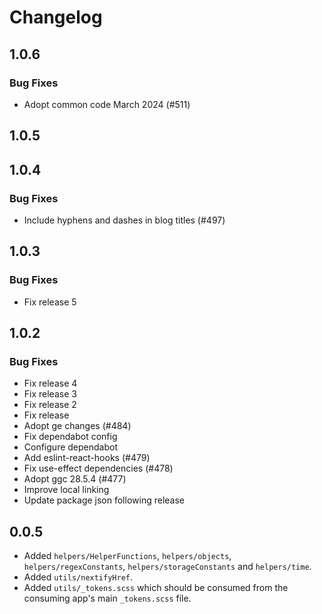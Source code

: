# Changelog

## 1.0.6

### Bug Fixes

- Adopt common code March 2024 (#511)

## 1.0.5

## 1.0.4

### Bug Fixes

- Include hyphens and dashes in blog titles (#497)

## 1.0.3

### Bug Fixes

- Fix release 5

## 1.0.2

### Bug Fixes

- Fix release 4
- Fix release 3
- Fix release 2
- Fix release
- Adopt ge changes (#484)
- Fix dependabot config
- Configure dependabot
- Add eslint-react-hooks (#479)
- Fix use-effect dependencies (#478)
- Adopt ggc 28.5.4 (#477)
- Improve local linking
- Update package json following release

## 0.0.5

- Added `helpers/HelperFunctions`, `helpers/objects`, `helpers/regexConstants`, `helpers/storageConstants` and `helpers/time`.
- Added `utils/nextifyHref`.
- Added `utils/_tokens.scss` which should be consumed from the consuming app's main `_tokens.scss` file.
